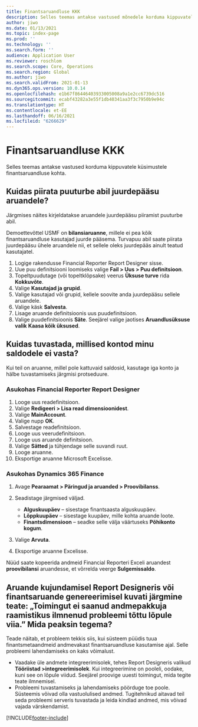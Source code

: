 ```yaml
---
title: Finantsaruandluse KKK
description: Selles teemas antakse vastused mõnedele korduma kippuvatele küsimustele finantsaruandluse kohta.
author: jiwo
ms.date: 01/13/2021
ms.topic: index-page
ms.prod: ''
ms.technology: ''
ms.search.form: ''
audience: Application User
ms.reviewer: roschlom
ms.search.scope: Core, Operations
ms.search.region: Global
ms.author: jiwo
ms.search.validFrom: 2021-01-13
ms.dyn365.ops.version: 10.0.14
ms.openlocfilehash: e1b67f86446403933005008a9a1e2cc6739dc516
ms.sourcegitcommit: ecabf43282a3e55f1db40341aa3f3c7950b9e94c
ms.translationtype: HT
ms.contentlocale: et-EE
ms.lasthandoff: 06/16/2021
ms.locfileid: "6266629"
---
```

# <a name="financial-reporting-faq"></a>Finantsaruandluse KKK

Selles teemas antakse vastused korduma kippuvatele küsimustele finantsaruandluse kohta.

## <a name="how-do-i-restrict-access-to-a-report-by-using-tree-security"></a>Kuidas piirata puuturbe abil juurdepääsu aruandele?

Järgmises näites kirjeldatakse aruandele juurdepääsu piiramist puuturbe abil.

Demoettevõttel USMF on **bilansiaruanne**, millele ei pea kõik finantsaruandluse kasutajad juurde pääsema. Turvapuu abil saate piirata juurdepääsu ühele aruandele nii, et sellele oleks juurdepääs ainult teatud kasutajatel.

1. Logige rakendusse Financial Reporter Report Designer sisse.
2. Uue puu definitsiooni loomiseks valige **Fail \> Uus \> Puu definitsioon**.
3. Topeltpuudutage (või topeltklõpsake) veerus **Üksuse turve** rida **Kokkuvõte**.
4. Valige **Kasutajad ja grupid**.
5. Valige kasutajad või grupid, kellele soovite anda juurdepääsu sellele aruandele.
6. Valige käsk **Salvesta**.
7. Lisage aruande definitsioonis uus puudefinitsioon.
8. Valige puudefinitsioonis **Säte**. Seejärel valige jaotises **Aruandlusüksuse valik** **Kaasa kõik üksused**.

## <a name="how-do-i-identify-which-accounts-dont-match-my-balances"></a>Kuidas tuvastada, millised kontod minu saldodele ei vasta?

Kui teil on aruanne, millel pole kattuvaid saldosid, kasutage iga konto ja hälbe tuvastamiseks järgmisi protseduure.

### <a name="in-financial-reporter-report-designer"></a>Asukohas Financial Reporter Report Designer

1. Looge uus readefinitsioon.
2. Valige **Redigeeri \> Lisa read dimensioonidest**.
3. Valige **MainAccount**.
4. Valige nupp **OK**.
5. Salvestage readefinitsioon.
6. Looge uus veerudefinitsioon.
7. Looge uus aruande definitsioon.
8. Valige **Sätted** ja tühjendage selle suvandi ruut.
9. Looge aruanne. 
10. Eksportige aruanne Microsoft Excelisse.

### <a name="in-dynamics-365-finance"></a>Asukohas Dynamics 365 Finance

1. Avage **Pearaamat \> Päringud ja aruanded \> Proovibilanss**.
2. Seadistage järgmised väljad.

    - **Alguskuupäev** – sisestage finantsaasta alguskuupäev.
    - **Lõppkuupäev** – sisestage kuupäev, mille kohta aruande loote.
    - **Finantsdimensioon** – seadke selle välja väärtuseks **Põhikonto kogum**.

3. Valige **Arvuta**.
4. Eksportige aruanne Excelisse.

Nüüd saate kopeerida andmeid Financial Reporteri Exceli aruandest **proovibilansi** aruandesse, et võrrelda veerge **Sulgemissaldo**.

## <a name="when-i-design-a-report-in-report-designer-or-when-i-generate-a-financial-report-i-received-the-following-message-the-operation-could-not-be-completed-due-to-a-problem-in-the-data-provider-framework-how-should-i-respond"></a>Aruande kujundamisel Report Designeris või finantsaruande genereerimisel kuvati järgmine teate: „Toimingut ei saanud andmepakkuja raamistikus ilmnenud probleemi tõttu lõpule viia.” Mida peaksin tegema?

Teade näitab, et probleem tekkis siis, kui süsteem püüdis tuua finantsmetaandmeid andmevakast finantsaruandluse kasutamise ajal. Selle probleemi lahendamiseks on kaks võimalust.

- Vaadake üle andmete integreerimisolek, tehes Report Designeris valikud **Tööriistad \>integreerimisolek**. Kui integreerimine on pooleli, oodake, kuni see on lõpule viidud. Seejärel proovige uuesti toimingut, mida tegite teate ilmnemisel.
- Probleemi tuvastamiseks ja lahendamiseks pöörduge toe poole. Süsteemis võivad olla vastuolulised andmed. Tugitehnikud aitavad teil seda probleemi serveris tuvastada ja leida kindlad andmed, mis võivad vajada värskendamist.

[!INCLUDE[footer-include](../../includes/footer-banner.md)]
